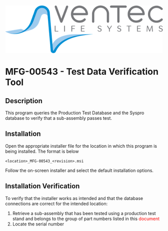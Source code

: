 ![Ventec-Life-Systems](./vls_logo.png)
# MFG-00543 - Test Data Verification Tool

## Description

This program queries the Production Test Database and the Syspro database to verify that a sub-assembly passes test.

## Installation

Open the appropriate installer file for the location in which this program is being installed. The format is below

```
<location>_MFG-00543_<revision>.msi
```

Follow the on-screen installer and select the default installation options.

## Installation Verification

To verify that the installer works as intended and that the database connections are correct for the intended location:

1. Retrieve a sub-assembly that has been tested using a production test stand and belongs to the group of part numbers listed in this <span style="color:red">document</span>
2. Locate the serial number 